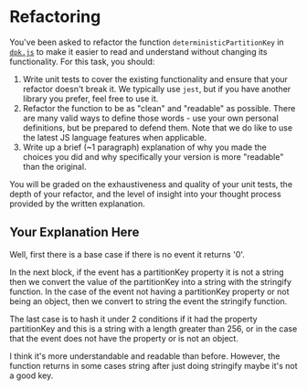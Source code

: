 # Refactoring

You've been asked to refactor the function `deterministicPartitionKey` in [`dpk.js`](dpk.js) to make it easier to read and understand without changing its functionality. For this task, you should:

1. Write unit tests to cover the existing functionality and ensure that your refactor doesn't break it. We typically use `jest`, but if you have another library you prefer, feel free to use it.
2. Refactor the function to be as "clean" and "readable" as possible. There are many valid ways to define those words - use your own personal definitions, but be prepared to defend them. Note that we do like to use the latest JS language features when applicable.
3. Write up a brief (~1 paragraph) explanation of why you made the choices you did and why specifically your version is more "readable" than the original.

You will be graded on the exhaustiveness and quality of your unit tests, the depth of your refactor, and the level of insight into your thought process provided by the written explanation.

## Your Explanation Here
Well, first there is a base case if there is no event it returns '0'.

In the next block, if the event has a partitionKey property it is not a string then we convert the value of the partitionKey into a string with the stringify function. In the case of the event not having a partitionKey property or not being an object, then we convert to string the event the stringify function.

The last case is to hash it under 2 conditions if it had the property
partitionKey and this is a string with a length greater than 256, or in the case that the event does not have the property or is not an object.

I think it's more understandable and readable than before. However, the function returns in some cases string after just doing stringify maybe it's not a good key.